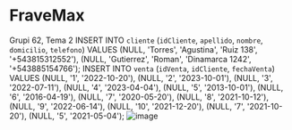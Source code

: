 # FraveMax
Grupi 62, Tema 2
INSERT INTO `cliente` (`idCliente`, `apellido`, `nombre`, `domicilio`, `telefono`) VALUES (NULL, 'Torres', 'Agustina', 'Ruiz 138', '+543815312552'), (NULL, 'Gutierrez', 'Roman', 'Dinamarca 1242', '+543885154766');
INSERT INTO `venta` (`idVenta`, `idCliente`, `fechaVenta`) VALUES (NULL, '1', '2022-10-20'), (NULL, '2', '2023-10-01'), (NULL, '3', '2022-07-11'), (NULL, '4', '2023-04-04'), (NULL, '5', '2013-10-01'), (NULL, '6', '2016-04-19'), (NULL, '7', '2020-05-20'), (NULL, '8', '2021-10-12'), (NULL, '9', '2022-06-14'), (NULL, '10', '2021-12-20'), (NULL, '7', '2021-10-20'), (NULL, '5', '2021-05-04');
![image](https://github.com/GabrielLisandro/FraveMax/assets/141675470/fde2e149-6e47-4344-8ed1-3552a8eeac23)

